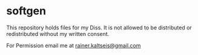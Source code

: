# softgen
This repository holds files for my Diss.
It is not allowed to be distributed or redistributed without my written consent.

For Permission email me at rainer.kaltseis@gmail.com 
